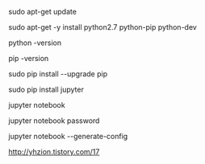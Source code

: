sudo apt-get update

sudo apt-get -y install python2.7 python-pip python-dev

python -version

pip -version

sudo pip install --upgrade pip

sudo pip install jupyter

jupyter notebook

jupyter notebook password

jupyter notebook --generate-config

http://yhzion.tistory.com/17